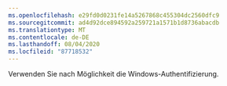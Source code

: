 ```yaml
---
ms.openlocfilehash: e29fd0d0231fe14a5267868c455304dc2560dfc9
ms.sourcegitcommit: ad4d92dce894592a259721a1571b1d8736abacdb
ms.translationtype: MT
ms.contentlocale: de-DE
ms.lasthandoff: 08/04/2020
ms.locfileid: "87718532"
---
```

 Verwenden Sie nach Möglichkeit die Windows-Authentifizierung. 